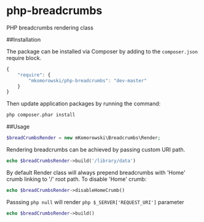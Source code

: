# php-breadcrumbs
PHP breadcrumbs rendering class

##Installation

The package can be installed via Composer by adding to the ```composer.json``` require block.
```javascript
{
    "require": {
        "mkomorowski/php-breadcrumbs": "dev-master"
    }
}
```

Then update application packages by running the command:
```sh
php composer.phar install
```

##Usage
```php
$breadCrumbsRender = new mKomorowski\Breadcrumbs\Render;
```

Rendering breadcrumbs can be achieved by passing custom URI path.
```php
echo $breadCrumbsRender->build('/library/data')
```

By default Render class will always prepend breadcrumbs with 'Home' crumb linking to '/' root path. To disable 'Home' crumb:
```php
echo $breadCrumbsRender->disableHomeCrumb()
```

Passsing `php null` will render `php $_SERVER['REQUEST_URI']` parameter
```php
echo $breadCrumbsRender->build()
```